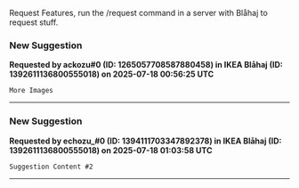 Request Features, run the /request command in a server with Blåhaj to request stuff.
### New Suggestion
**Requested by ackozu#0 (ID: 1265057708587880458) in IKEA Blåhaj (ID: 1392611136800555018) on 2025-07-18 00:56:25 UTC**
```
More Images
```
---

### New Suggestion
**Requested by echozu_#0 (ID: 1394111703347892378) in IKEA Blåhaj (ID: 1392611136800555018) on 2025-07-18 01:03:58 UTC**
```
Suggestion Content #2
```
---

